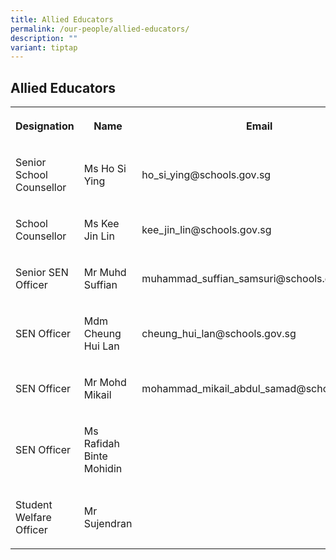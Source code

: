 ```yaml
---
title: Allied Educators
permalink: /our-people/allied-educators/
description: ""
variant: tiptap
---
```

<h2><strong>Allied Educators</strong></h2>
<table style="minWidth: 75px">
<colgroup>
<col>
<col>
<col>
</colgroup>
<tbody>
<tr>
<th rowspan="1" colspan="1">
<p>Designation</p>
</th>
<th rowspan="1" colspan="1">
<p>Name</p>
</th>
<th rowspan="1" colspan="1">
<p>Email</p>
</th>
</tr>
<tr>
<td rowspan="1" colspan="1">
<p>Senior School Counsellor</p>
</td>
<td rowspan="1" colspan="1">
<p>Ms Ho Si Ying</p>
</td>
<td rowspan="1" colspan="1">
<p>ho_si_ying@schools.gov.sg</p>
</td>
</tr>
<tr>
<td rowspan="1" colspan="1">
<p>School Counsellor</p>
</td>
<td rowspan="1" colspan="1">
<p>Ms Kee Jin Lin</p>
</td>
<td rowspan="1" colspan="1">
<p>kee_jin_lin@schools.gov.sg</p>
</td>
</tr>
<tr>
<td rowspan="1" colspan="1">
<p>Senior SEN Officer</p>
</td>
<td rowspan="1" colspan="1">
<p>Mr Muhd Suffian</p>
</td>
<td rowspan="1" colspan="1">
<p>muhammad_suffian_samsuri@schools.gov.sg</p>
</td>
</tr>
<tr>
<td rowspan="1" colspan="1">
<p>SEN Officer</p>
</td>
<td rowspan="1" colspan="1">
<p>Mdm Cheung Hui Lan</p>
</td>
<td rowspan="1" colspan="1">
<p>cheung_hui_lan@schools.gov.sg</p>
</td>
</tr>
<tr>
<td rowspan="1" colspan="1">
<p>SEN Officer</p>
</td>
<td rowspan="1" colspan="1">
<p>Mr Mohd Mikail</p>
</td>
<td rowspan="1" colspan="1">
<p>mohammad_mikail_abdul_samad@schools.gov.sg</p>
</td>
</tr>
<tr>
<td rowspan="1" colspan="1">
<p>SEN Officer</p>
</td>
<td rowspan="1" colspan="1">
<p>Ms Rafidah Binte Mohidin</p>
</td>
<td rowspan="1" colspan="1">
<p></p>
</td>
</tr>
<tr>
<td rowspan="1" colspan="1">
<p>Student Welfare Officer</p>
</td>
<td rowspan="1" colspan="1">
<p>Mr Sujendran</p>
</td>
<td rowspan="1" colspan="1">
<p></p>
</td>
</tr>
</tbody>
</table>
<p></p>